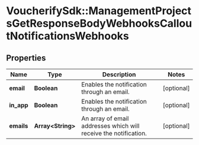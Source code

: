 # VoucherifySdk::ManagementProjectsGetResponseBodyWebhooksCalloutNotificationsWebhooks

## Properties

| Name | Type | Description | Notes |
| ---- | ---- | ----------- | ----- |
| **email** | **Boolean** | Enables the notification through an email. | [optional] |
| **in_app** | **Boolean** | Enables the notification through an email. | [optional] |
| **emails** | **Array&lt;String&gt;** | An array of email addresses which will receive the notification. | [optional] |

